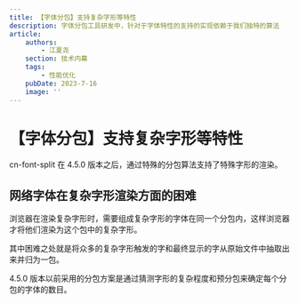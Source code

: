 ```yaml
---
title: 【字体分包】支持复杂字形等特性
description: 字体分包工具研发中，针对于字体特性的支持的实现依赖于我们独特的算法
article:
    authors:
        - 江夏尧
    section: 技术内幕
    tags:
        - 性能优化
    pubDate: 2023-7-16
    image: ''
---
```


# 【字体分包】支持复杂字形等特性

cn-font-split 在 4.5.0 版本之后，通过特殊的分包算法支持了特殊字形的渲染。

## 网络字体在复杂字形渲染方面的困难

浏览器在渲染复杂字形时，需要组成复杂字形的字体在同一个分包内，这样浏览器才将他们渲染为这个包中的复杂字形。

其中困难之处就是将众多的复杂字形触发的字和最终显示的字从原始文件中抽取出来并归为一包。

4.5.0 版本以前采用的分包方案是通过猜测字形的复杂程度和预分包来确定每个分包的字体的数目。
